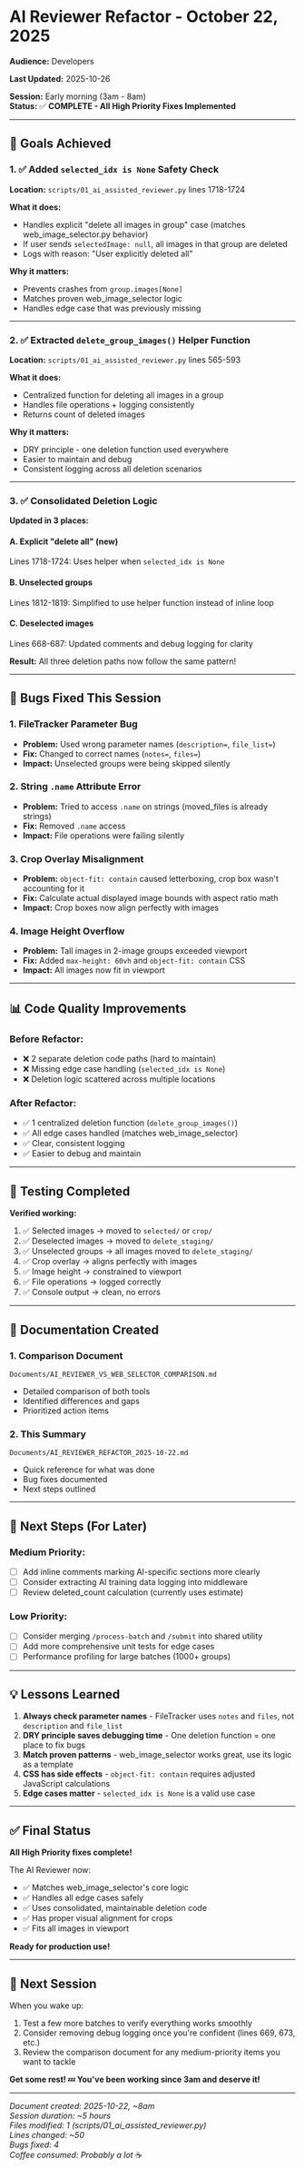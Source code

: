 # AI Reviewer Refactor - October 22, 2025
**Audience:** Developers

**Last Updated:** 2025-10-26


**Session:** Early morning (3am - 8am)  
**Status:** ✅ **COMPLETE - All High Priority Fixes Implemented**

---

## 🎯 Goals Achieved

### 1. ✅ Added `selected_idx is None` Safety Check
**Location:** `scripts/01_ai_assisted_reviewer.py` lines 1718-1724

**What it does:**
- Handles explicit "delete all images in group" case (matches web_image_selector.py behavior)
- If user sends `selectedImage: null`, all images in that group are deleted
- Logs with reason: "User explicitly deleted all"

**Why it matters:**
- Prevents crashes from `group.images[None]`
- Matches proven web_image_selector logic
- Handles edge case that was previously missing

---

### 2. ✅ Extracted `delete_group_images()` Helper Function
**Location:** `scripts/01_ai_assisted_reviewer.py` lines 565-593

**What it does:**
- Centralized function for deleting all images in a group
- Handles file operations + logging consistently
- Returns count of deleted images

**Why it matters:**
- DRY principle - one deletion function used everywhere
- Easier to maintain and debug
- Consistent logging across all deletion scenarios

---

### 3. ✅ Consolidated Deletion Logic
**Updated in 3 places:**

#### A. Explicit "delete all" (new)
Lines 1718-1724: Uses helper when `selected_idx is None`

#### B. Unselected groups
Lines 1812-1819: Simplified to use helper function instead of inline loop

#### C. Deselected images
Lines 668-687: Updated comments and debug logging for clarity

**Result:** All three deletion paths now follow the same pattern!

---

## 🐛 Bugs Fixed This Session

### 1. **FileTracker Parameter Bug**
- **Problem:** Used wrong parameter names (`description=`, `file_list=`)
- **Fix:** Changed to correct names (`notes=`, `files=`)
- **Impact:** Unselected groups were being skipped silently

### 2. **String `.name` Attribute Error**
- **Problem:** Tried to access `.name` on strings (moved_files is already strings)
- **Fix:** Removed `.name` access
- **Impact:** File operations were failing silently

### 3. **Crop Overlay Misalignment**
- **Problem:** `object-fit: contain` caused letterboxing, crop box wasn't accounting for it
- **Fix:** Calculate actual displayed image bounds with aspect ratio math
- **Impact:** Crop boxes now align perfectly with images

### 4. **Image Height Overflow**
- **Problem:** Tall images in 2-image groups exceeded viewport
- **Fix:** Added `max-height: 60vh` and `object-fit: contain` CSS
- **Impact:** All images now fit in viewport

---

## 📊 Code Quality Improvements

### Before Refactor:
- ❌ 2 separate deletion code paths (hard to maintain)
- ❌ Missing edge case handling (`selected_idx is None`)
- ❌ Deletion logic scattered across multiple locations

### After Refactor:
- ✅ 1 centralized deletion function (`delete_group_images()`)
- ✅ All edge cases handled (matches web_image_selector)
- ✅ Clear, consistent logging
- ✅ Easier to debug and maintain

---

## 🧪 Testing Completed

**Verified working:**
1. ✅ Selected images → moved to `selected/` or `crop/`
2. ✅ Deselected images → moved to `delete_staging/`
3. ✅ Unselected groups → all images moved to `delete_staging/`
4. ✅ Crop overlay → aligns perfectly with images
5. ✅ Image height → constrained to viewport
6. ✅ File operations → logged correctly
7. ✅ Console output → clean, no errors

---

## 📝 Documentation Created

### 1. **Comparison Document**
`Documents/AI_REVIEWER_VS_WEB_SELECTOR_COMPARISON.md`
- Detailed comparison of both tools
- Identified differences and gaps
- Prioritized action items

### 2. **This Summary**
`Documents/AI_REVIEWER_REFACTOR_2025-10-22.md`
- Quick reference for what was done
- Bug fixes documented
- Next steps outlined

---

## 🔮 Next Steps (For Later)

### Medium Priority:
- [ ] Add inline comments marking AI-specific sections more clearly
- [ ] Consider extracting AI training data logging into middleware
- [ ] Review deleted_count calculation (currently uses estimate)

### Low Priority:
- [ ] Consider merging `/process-batch` and `/submit` into shared utility
- [ ] Add more comprehensive unit tests for edge cases
- [ ] Performance profiling for large batches (1000+ groups)

---

## 💡 Lessons Learned

1. **Always check parameter names** - FileTracker uses `notes` and `files`, not `description` and `file_list`
2. **DRY principle saves debugging time** - One deletion function = one place to fix bugs
3. **Match proven patterns** - web_image_selector works great, use its logic as a template
4. **CSS has side effects** - `object-fit: contain` requires adjusted JavaScript calculations
5. **Edge cases matter** - `selected_idx is None` is a valid use case

---

## ✅ Final Status

**All High Priority fixes complete!**

The AI Reviewer now:
- ✅ Matches web_image_selector's core logic
- ✅ Handles all edge cases safely
- ✅ Uses consolidated, maintainable deletion code
- ✅ Has proper visual alignment for crops
- ✅ Fits all images in viewport

**Ready for production use!**

---

## 🙏 Next Session

When you wake up:
1. Test a few more batches to verify everything works smoothly
2. Consider removing debug logging once you're confident (lines 669, 673, etc.)
3. Review the comparison document for any medium-priority items you want to tackle

**Get some rest! 💤 You've been working since 3am and deserve it!**

---

*Document created: 2025-10-22, ~8am*  
*Session duration: ~5 hours*  
*Files modified: 1 (scripts/01_ai_assisted_reviewer.py)*  
*Lines changed: ~50*  
*Bugs fixed: 4*  
*Coffee consumed: Probably a lot* ☕

